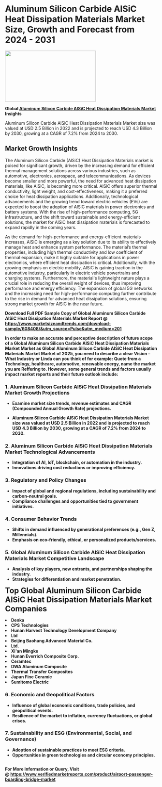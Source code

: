 <H1>Aluminum Silicon Carbide AlSiC Heat Dissipation Materials Market Size, Growth and Forecast from 2024 - 2031</H1><img class="aligncenter size-medium wp-image-584254" src="https://thirdeyenews.in/wp-content/uploads/2024/09/Global-Market-Research-300x168.jpeg" alt="" width="300" height="168" /><p><strong>Global&nbsp;<a href="https://www.marketsizeandtrends.com/download-sample/608408/&amp;utm_source=Pulse&amp;utm_medium=201">Aluminum Silicon Carbide AlSiC Heat Dissipation Materials Market</a> Insights</strong></p><p>Aluminum Silicon Carbide AlSiC Heat Dissipation Materials Market size was valued at USD 2.5 Billion in 2022 and is projected to reach USD 4.3 Billion by 2030, growing at a CAGR of 7.2% from 2024 to 2030.</p><p><h2>Market Growth Insights</h2> <p>The Aluminum Silicon Carbide (AlSiC) Heat Dissipation Materials market is poised for significant growth, driven by the increasing demand for efficient thermal management solutions across various industries, such as automotive, electronics, aerospace, and telecommunications. As devices become smaller and more powerful, the need for advanced heat dissipation materials, like AlSiC, is becoming more critical. AlSiC offers superior thermal conductivity, light weight, and cost-effectiveness, making it a preferred choice for heat dissipation applications. Additionally, technological advancements and the growing trend toward electric vehicles (EVs) are expected to boost the adoption of AlSiC materials in power electronics and battery systems. With the rise of high-performance computing, 5G infrastructure, and the shift toward sustainable and energy-efficient solutions, the market for AlSiC heat dissipation materials is forecasted to expand rapidly in the coming years.</p> <p><strong></strong></p> <p>As the demand for high-performance and energy-efficient materials increases, AlSiC is emerging as a key solution due to its ability to effectively manage heat and enhance system performance. The material’s thermal properties, including high thermal conductivity and low coefficient of thermal expansion, make it highly suitable for applications in power electronics, where efficient heat dissipation is critical. Additionally, with the growing emphasis on electric mobility, AlSiC is gaining traction in the automotive industry, particularly in electric vehicle powertrains and charging systems. Furthermore, the material's lightweight nature plays a crucial role in reducing the overall weight of devices, thus improving performance and energy efficiency. The expansion of global 5G networks and the increasing need for high-performance computing further contribute to the rise in demand for advanced heat dissipation solutions, ensuring strong market growth for AlSiC in the near future.</p> <p><strong></p><p><span class=""><strong>Download Full PDF Sample Copy of Global Aluminum Silicon Carbide AlSiC Heat Dissipation Materials Market Report</strong> @ <a href="https://www.marketsizeandtrends.com/download-sample/608408/&amp;utm_source=Pulse&amp;utm_medium=201" target="_blank">https://www.marketsizeandtrends.com/download-sample/608408/&amp;utm_source=Pulse&amp;utm_medium=201</a></span></p><p>In order to make an accurate and perceptive description of future scope of a Global&nbsp;Aluminum Silicon Carbide AlSiC Heat Dissipation Materials Market Market as Global&nbsp;Aluminum Silicon Carbide AlSiC Heat Dissipation Materials Market Market of 2025, you need to describe a clear Vision &ndash; What Industry or Linda can you think of for example: Quote from a Technology, healthcare, automotive, renewable energy, name the market you are Reffering to. However, some general trends and factors usually impact market reports and their future outlook include:</p><h3>1.&nbsp;<strong>Aluminum Silicon Carbide AlSiC Heat Dissipation Materials Market Growth Projections</strong></h3><ul><li>Examine market size trends, revenue estimates and CAGR (Compounded Annual Growth Rate) projections.</li><li><p>Aluminum Silicon Carbide AlSiC Heat Dissipation Materials Market size was valued at USD 2.5 Billion in 2022 and is projected to reach USD 4.3 Billion by 2030, growing at a CAGR of 7.2% from 2024 to 2030.</p></li></ul><h3>2.&nbsp;<strong>Aluminum Silicon Carbide AlSiC Heat Dissipation Materials Market Technological Advancements</strong></h3><ul><li>Integration of AI, IoT, blockchain, or automation in the industry.</li><li>Innovations driving cost reductions or improving efficiency.</li></ul><h3>3.&nbsp;<strong>Regulatory and Policy Changes</strong></h3><ul><li>Impact of global and regional regulations, including sustainability and carbon-neutral goals.</li><li>Compliance challenges and opportunities tied to government initiatives.</li></ul><h3>4.&nbsp;<strong>Consumer Behavior Trends</strong></h3><ul><li>Shifts in demand influenced by generational preferences (e.g., Gen Z, Millennials).</li><li>Emphasis on eco-friendly, ethical, or personalized products/services.</li></ul><h3>5.&nbsp;<strong>Global Aluminum Silicon Carbide AlSiC Heat Dissipation Materials Market Competitive Landscape</strong></h3><ul><li>Analysis of key players, new entrants, and partnerships shaping the industry.</li><li>Strategies for differentiation and market penetration.</li></ul><p data-pm-slice="1 1 []"><span style="color: inherit; font-family: inherit; font-size: 25px;">Top Global Aluminum Silicon Carbide AlSiC Heat Dissipation Materials Market Companies</span></p><div class="" data-test-id=""><p><li>Denka</li><li> CPS Technologies</li><li> Hunan Harvest Technology Development Company</li><li> Ltd</li><li> Beijing Baohang Advanced Material Co.</li><li> Ltd.</li><li> Xi'an Mingke</li><li> Hunan Everrich Composite Corp.</li><li> Ceramtec</li><li> DWA Aluminum Composite</li><li> Thermal Transfer Composites</li><li> Japan Fine Ceramic</li><li> Sumitomo Electric</li></p></div><h3>6.&nbsp;<strong>Economic and Geopolitical Factors</strong></h3><ul><li>Influence of global economic conditions, trade policies, and geopolitical events.</li><li>Resilience of the market to inflation, currency fluctuations, or global crises.</li></ul><h3>7.&nbsp;<strong>Sustainability and ESG (Environmental, Social, and Governance)</strong></h3><ul><li>Adoption of sustainable practices to meet ESG criteria.</li><li>Opportunities in green technologies and circular economy principles.</li></ul><h2><strong style="font-size: 14px;">For More Information or Query, Visit @&nbsp;</strong><a style="background-color: #ffffff; font-size: 14px;" href="https://www.marketsizeandtrends.com/report/aluminum-silicon-carbide-alsic-heat-dissipation-materials-market/" target="_blank">https://www.verifiedmarketreports.com/product/airport-passenger-boarding-bridge-market</a></h2>
